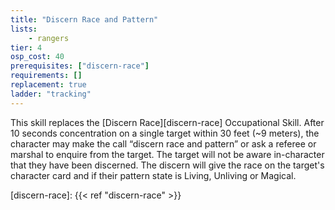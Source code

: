 ```yaml
---
title: "Discern Race and Pattern"
lists:
    - rangers
tier: 4
osp_cost: 40
prerequisites: ["discern-race"]
requirements: []
replacement: true
ladder: "tracking"
---
```

This skill replaces the [Discern Race][discern-race] Occupational Skill. After 10 seconds concentration on a single target within 30 feet (~9 meters), the character may make the call “discern race and pattern” or ask a referee or marshal to enquire from the target. The target will not be aware in-character that they have been discerned. The discern will give the race on the target's character card and if their pattern state is Living, Unliving or Magical.

[discern-race]: {{< ref "discern-race" >}}